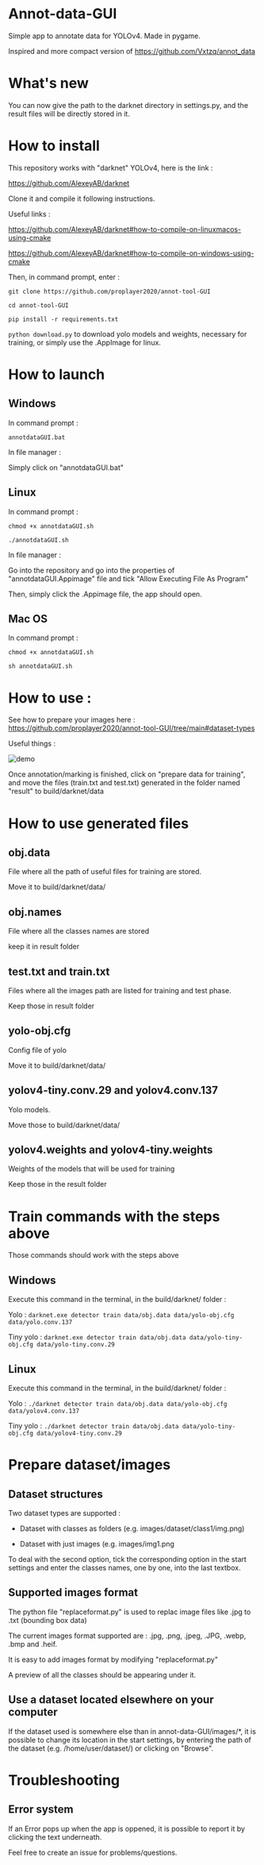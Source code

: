# Annot-data-GUI

Simple app to annotate data for YOLOv4. Made in pygame.

Inspired and more compact version of https://github.com/Vxtzq/annot_data

# What's new
You can now give the path to the darknet directory in settings.py, and the result files will be directly stored in it.

# How to install

This repository works with "darknet" YOLOv4, here is the link :

https://github.com/AlexeyAB/darknet

Clone it and compile it following instructions.

Useful links :

https://github.com/AlexeyAB/darknet#how-to-compile-on-linuxmacos-using-cmake

https://github.com/AlexeyAB/darknet#how-to-compile-on-windows-using-cmake

Then, in command prompt, enter :

```git clone https://github.com/proplayer2020/annot-tool-GUI```

```cd annot-tool-GUI```

```pip install -r requirements.txt```

```python download.py``` to download yolo models and weights, necessary for training, or simply use the .AppImage for linux.

# How to launch
## Windows

In command prompt :

```annotdataGUI.bat```

In file manager :

Simply click on "annotdataGUI.bat"

## Linux

In command prompt :

```chmod +x annotdataGUI.sh```

```./annotdataGUI.sh```

In file manager :

Go into the repository and go into the properties of "annotdataGUI.Appimage" file and tick "Allow Executing File As Program"

Then, simply click the .Appimage file, the app should open.

## Mac OS

In command prompt :

```chmod +x annotdataGUI.sh```

```sh annotdataGUI.sh```

# How to use :
See how to prepare your images here : https://github.com/proplayer2020/annot-tool-GUI/tree/main#dataset-types

Useful things : 

![demo](https://github.com/Vxtzq/annot-tool-GUI/assets/116555319/fd7f641b-554e-48d3-955d-41a36d41dbac)

Once annotation/marking is finished, click on "prepare data for training", and move the files (train.txt and test.txt) generated in the folder named "result" to build/darknet/data

# How to use generated files

## obj.data
File where all the path of useful files for training are stored.

Move it to build/darknet/data/

## obj.names
File where all the classes names are stored

keep it in result folder

## test.txt and train.txt
Files where all the images path are listed for training and test phase.

Keep those in result folder

## yolo-obj.cfg
Config file of yolo

Move it to build/darknet/data/

## yolov4-tiny.conv.29 and yolov4.conv.137
Yolo models.

Move those to build/darknet/data/

## yolov4.weights and yolov4-tiny.weights
Weights of the models that will be used for training

Keep those in the result folder


# Train commands with the steps above
Those commands should work with the steps above
## Windows
Execute this command in the terminal, in the build/darknet/ folder :

Yolo : ```darknet.exe detector train data/obj.data data/yolo-obj.cfg data/yolo.conv.137```

Tiny yolo : ```darknet.exe detector train data/obj.data data/yolo-tiny-obj.cfg data/yolo-tiny.conv.29```
## Linux
Execute this command in the terminal, in the build/darknet/ folder :

Yolo : ```./darknet detector train data/obj.data data/yolo-obj.cfg data/yolov4.conv.137```

Tiny yolo : ```./darknet detector train data/obj.data data/yolo-tiny-obj.cfg data/yolov4-tiny.conv.29```

# Prepare dataset/images
## Dataset structures
Two dataset types are supported :

- Dataset with classes as folders (e.g. images/dataset/class1/img.png)
  
- Dataset with just images (e.g. images/img1.png
  
To deal with the second option, tick the corresponding option in the start settings and enter the classes names, one by one, into the last textbox.

## Supported images format
The python file "replaceformat.py" is used to replac image files like .jpg to .txt (bounding box data)

The current images format supported are : .jpg, .png, .jpeg, .JPG, .webp, .bmp and .heif.

It is easy to add images format by modifying "replaceformat.py"
  

A preview of all the classes should be appearing under it.

## Use a dataset located elsewhere on your computer
If the dataset used is somewhere else than in annot-data-GUI/images/*, it is possible to change its location
in the start settings, by entering the path of the dataset (e.g. /home/user/dataset/) or clicking on "Browse".


# Troubleshooting
## Error system
If an Error pops up when the app is oppened, it is possible to report it by clicking the text underneath.

Feel free to create an issue for problems/questions.
